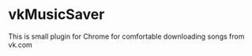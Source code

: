 vkMusicSaver
============

This is small plugin for Chrome for comfortable downloading songs from vk.com